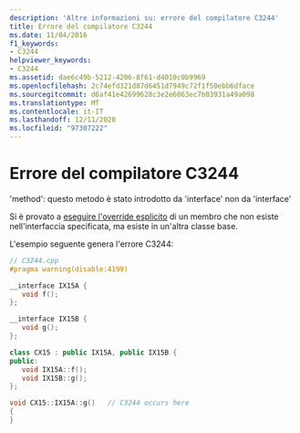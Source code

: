 ```yaml
---
description: 'Altre informazioni su: errore del compilatore C3244'
title: Errore del compilatore C3244
ms.date: 11/04/2016
f1_keywords:
- C3244
helpviewer_keywords:
- C3244
ms.assetid: dae6c49b-5212-4206-8f61-d4010c0b9969
ms.openlocfilehash: 2c74efd321d87d6451d7949c72f1f50ebb6dface
ms.sourcegitcommit: d6af41e42699628c3e2e6063ec7b03931a49a098
ms.translationtype: MT
ms.contentlocale: it-IT
ms.lasthandoff: 12/11/2020
ms.locfileid: "97307222"
---
```

# <a name="compiler-error-c3244"></a>Errore del compilatore C3244

'method': questo metodo è stato introdotto da 'interface' non da 'interface'

Si è provato a [eseguire l'override esplicito](../../cpp/explicit-overrides-cpp.md) di un membro che non esiste nell'interfaccia specificata, ma esiste in un'altra classe base.

L'esempio seguente genera l'errore C3244:

```cpp
// C3244.cpp
#pragma warning(disable:4199)

__interface IX15A {
   void f();
};

__interface IX15B {
   void g();
};

class CX15 : public IX15A, public IX15B {
public:
   void IX15A::f();
   void IX15B::g();
};

void CX15::IX15A::g()   // C3244 occurs here
{
}
```
